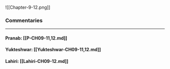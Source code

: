![[Chapter-9-12.png]]

### Commentaries

---

#### Pranab: [[P-CH09-11,12.md]]

#### Yukteshwar: [[Yukteshwar-CH09-11,12.md]]

#### Lahiri: [[Lahiri-CH09-12.md]]
